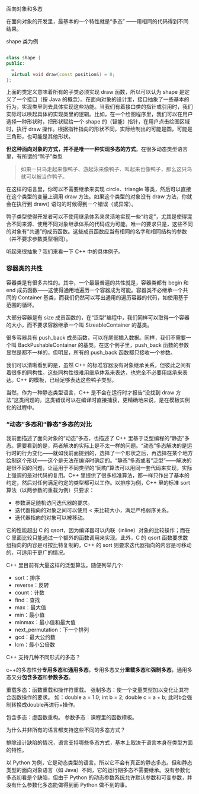 面向对象和多态

在面向对象的开发里，最基本的一个特性就是“多态” ——用相同的代码得到不同结果。

shape 类为例

```c++

class shape {
public:
  …
  virtual void draw(const position&) = 0;
};
```

上面的类定义意味着所有的子类必须实现 draw 函数，所以可以认为 shape 是定义了一个接口（按 Java 的概念）。在面向对象的设计里，接口抽象了一些基本的行为，实现类里则去具体实现这些功能。当我们有着接口类的指针或引用时，我们实际可以唤起具体的实现类里的逻辑。比如，在一个绘图程序里，我们可以在用户选择一种形状时，把形状赋给一个 shape 的（智能）指针，在用户点击绘图区域时，执行 draw 操作。根据指针指向的形状不同，实际绘制出的可能是圆，可能是三角形，也可能是其他形状。

**但这种面向对象的方式，并不是唯一一种实现多态的方式**。在很多动态类型语言里，有所谓的“鸭子”类型

> 如果一只鸟走起来像鸭子、游起泳来像鸭子、叫起来也像鸭子，那么这只鸟就可以被当作鸭子。

在这样的语言里，你可以不需要继承来实现 circle、triangle 等类，然后可以直接在这个类型的变量上调用 draw 方法。如果这个类型的对象没有 draw 方法，你就会在执行到 draw() 语句的时候得到一个错误（或异常）。

鸭子类型使得开发者可以不使用继承体系来灵活地实现一些“约定”，尤其是使得混合不同来源、使用不同对象继承体系的代码成为可能。唯一的要求只是，这些不同的对象有“共通”的成员函数。这些成员函数应当有相同的名字和相同结构的参数（并不要求参数类型相同）。

听起来很抽象？我们来看一下 C++ 中的具体例子。

### 容器类的共性

容器类是有很多共性的。其中，一个最最普遍的共性就是，容器类都有 begin 和 end 成员函数——这使得通用地遍历一个容器成为可能。容器类不必继承一个共同的 Container 基类，而我们仍然可以写出通用的遍历容器的代码，如使用基于范围的循环。

大部分容器是有 size 成员函数的，在“泛型”编程中，我们同样可以取得一个容器的大小，而不要求容器继承一个叫 SizeableContainer 的基类。

很多容器具有 push_back 成员函数，可以在尾部插入数据。同样，我们不需要一个叫 BackPushableContainer 的基类。在这个例子里，push_back 函数的参数显然是都不一样的，但明显，所有的 push_back 函数都只接收一个参数。

我们可以清晰看到的是，虽然 C++ 的标准容器没有对象继承关系，但彼此之间有着很多的同构性。这些同构性很难用继承体系来表达，也完全不必要用继承来表达。C++ 的模板，已经足够表达这些鸭子类型。

当然，作为一种静态类型语言，C++ 是不会在运行时才报告“没找到 draw 方法”这类问题的。这类错误可以在编译时直接捕获，更精确地来说，是在模板实例化的过程中。

### “动态”多态和“静态”多态的对比

我前面描述了面向对象的“动态”多态，也描述了 C++ 里基于泛型编程的“静态”多态。需要看到的是，两者解决的实际上是不太一样的问题。“动态”多态解决的是运行时的行为变化——就如我前面提到的，选择了一个形状之后，再选择在某个地方绘制这个形状——这个是无法在编译时确定的。“静态”多态或者“泛型”——解决的是很不同的问题，让适用于不同类型的“同构”算法可以用同一套代码来实现，实际上强调的是对代码的复用。C++ 里提供了很多标准算法，都一样只作出了基本的约定，然后对任何满足约定的类型都可以工作。以排序为例，C++ 里的标准 sort 算法（以两参数的重载为例）只要求：

* 参数满足随机访问迭代器的要求。
* 迭代器指向的对象之间可以使用 < 来比较大小，满足严格弱序关系。
* 迭代器指向的对象可以被移动。

它的性能超出 C 的 qsort，因为编译器可以内联（inline）对象的比较操作；而在 C 里面比较只能通过一个额外的函数调用来实现。此外，C 的 qsort 函数要求数组指向的内容是可按比特复制的，C++ 的 sort 则要求迭代器指向的内容是可移动的，可适用于更广的情况。

C++ 里目前有大量这样的泛型算法。随便列举几个:

* sort：排序
* reverse：反转
* count：计数
* find：查找
* max：最大值
* min：最小值
* minmax：最小值和最大值
* next_permutation：下一个排列
* gcd：最大公约数
* lcm：最小公倍数

C++ 支持几种不同形式的多态？

c++的多态性分**专用多态**和**通用多态**，专用多态又分**重载多态**和**强制多态**，通用多态又分**包含多态**和**参数多态**。

重载多态：函数重载和操作符重载。
强制多态：使一个变量类型加以变化让其符合函数操作的要求。
如：double a = 1.0;
    int b = 2;
    double c = a + b;
此时b会强制转换成double再进行+操作。



包含多态：虚函数重构。
参数多态：课程里的函数模板。





为什么并非所有的语言都支持这些不同的多态方式？

排除设计缺陷的情况，语言支持哪些多态方式，基本上取决于语言本身在类型方面的特性。

以 Python 为例，它是动态类型的语言。所以它不会有真正的静态多态。但和静态类型的面向对象语言（如 Java）不同，它的运行期多态不需要继承。没有参数化多态初看是个缺陷，但由于 Python 的动态参数系统允许默认参数和可变参数，并没有什么参数化多态能做得到而 Python 做不到的事。